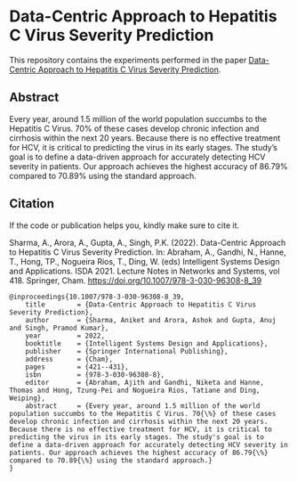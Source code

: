 # Data-Centric Approach to Hepatitis C Virus Severity Prediction

This repository contains the experiments performed in the paper [Data-Centric Approach to Hepatitis C Virus Severity Prediction](https://doi.org/10.1007/978-3-030-96308-8_39).

## Abstract

Every year, around 1.5 million of the world population succumbs to the Hepatitis C Virus. 70% of these cases develop chronic infection and cirrhosis within the next 20 years. Because there is no effective treatment for HCV, it is critical to predicting the virus in its early stages. The study’s goal is to define a data-driven approach for accurately detecting HCV severity in patients. Our approach achieves the highest accuracy of 86.79% compared to 70.89% using the standard approach.

## Citation

If the code or publication helps you, kindly make sure to cite it.

Sharma, A., Arora, A., Gupta, A., Singh, P.K. (2022). Data-Centric Approach to Hepatitis C Virus Severity Prediction. In: Abraham, A., Gandhi, N., Hanne, T., Hong, TP., Nogueira Rios, T., Ding, W. (eds) Intelligent Systems Design and Applications. ISDA 2021. Lecture Notes in Networks and Systems, vol 418. Springer, Cham. https://doi.org/10.1007/978-3-030-96308-8_39

```
@inproceedings{10.1007/978-3-030-96308-8_39,
    title        = {Data-Centric Approach to Hepatitis C Virus Severity Prediction},
    author       = {Sharma, Aniket and Arora, Ashok and Gupta, Anuj and Singh, Pramod Kumar},
    year         = 2022,
    booktitle    = {Intelligent Systems Design and Applications},
    publisher    = {Springer International Publishing},
    address      = {Cham},
    pages        = {421--431},
    isbn         = {978-3-030-96308-8},
    editor       = {Abraham, Ajith and Gandhi, Niketa and Hanne, Thomas and Hong, Tzung-Pei and Nogueira Rios, Tatiane and Ding, Weiping},
    abstract     = {Every year, around 1.5 million of the world population succumbs to the Hepatitis C Virus. 70{\%} of these cases develop chronic infection and cirrhosis within the next 20 years. Because there is no effective treatment for HCV, it is critical to predicting the virus in its early stages. The study's goal is to define a data-driven approach for accurately detecting HCV severity in patients. Our approach achieves the highest accuracy of 86.79{\%} compared to 70.89{\%} using the standard approach.}
}
```
